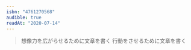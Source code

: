 ```yaml
---
isbn: "4761270568"
audible: true
readAt: "2020-07-14"
---
```


> 想像力を広がらせるために文章を書く
> 行動をさせるために文章を書く
